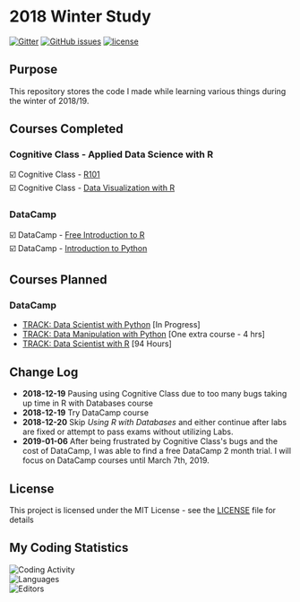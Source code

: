 # 2018 Winter Study

[![Gitter](https://img.shields.io/gitter/room/Lilyheart/repo.js.svg?maxAge=2592000)](https://gitter.im/Lilyheart/LilyPrograms)
[![GitHub issues](https://img.shields.io/github/issues/Lilyheart/2018_winter_study.svg)](https://github.com/Lilyheart/2018_winter_study/issues)
[![license](https://img.shields.io/github/license/Lilyheart/2018_winter_study.svg)](https://github.com/Lilyheart/2018_winter_study/blob/gh-pages/LICENSE)

## Purpose

This repository stores the code I made while learning various things during the winter of 2018/19.

## Courses Completed

### Cognitive Class - Applied Data Science with R

:ballot_box_with_check: Cognitive Class - [R101](https://courses.cognitiveclass.ai/certificates/188a87f3ec2b4380944c2c38d3882631)  
:ballot_box_with_check: Cognitive Class - [Data Visualization with R](https://courses.cognitiveclass.ai/certificates/7dc9fafe65a84d8fa815f91b10a3a893)

### DataCamp

:ballot_box_with_check: DataCamp - [Free Introduction to R](https://campus.datacamp.com/courses/free-introduction-to-r)  
:ballot_box_with_check: DataCamp - [Introduction to Python](https://www.datacamp.com/courses/intro-to-python-for-data-science)

## Courses Planned

### DataCamp
* [TRACK: Data Scientist with Python](https://www.datacamp.com/tracks/data-scientist-with-python) [In Progress]
* [TRACK: Data Manipulation with Python](https://www.datacamp.com/tracks/data-manipulation-with-python) [One extra course - 4 hrs]
* [TRACK: Data Scientist with R](https://www.datacamp.com/tracks/data-scientist-with-r) [94 Hours]


## Change Log

* **2018-12-19** Pausing using Cognitive Class due to too many bugs taking up time in R with Databases course
* **2018-12-19** Try DataCamp course
* **2018-12-20** Skip *Using R with Databases* and either continue after labs are fixed or attempt to pass exams without utilizing Labs.
* **2019-01-06** After being frustrated by Cognitive Class's bugs and the cost of DataCamp, I was able to find a free DataCamp 2 month trial.  I will focus on DataCamp courses until March 7th, 2019.

## License

This project is licensed under the MIT License - see the [LICENSE](LICENSE) file for details

## My Coding Statistics

![Coding Activity](https://wakatime.com/share/@dd391fcb-e113-47bf-8178-978cbb64803f/f4a82301-ba0b-43d6-b403-cc77f4c2e2c5.png)  
![Languages](https://wakatime.com/share/@dd391fcb-e113-47bf-8178-978cbb64803f/71da71aa-3296-492e-840c-3725e1f63990.png)  
![Editors](https://wakatime.com/share/@dd391fcb-e113-47bf-8178-978cbb64803f/131dbc27-02b4-4fa0-977c-4731efe5b0fa.png)
